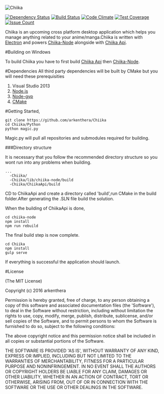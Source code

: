 ![Chiika](https://raw.githubusercontent.com/arkenthera/Chiika/master/resources/icon.png)

[![Dependency Status](https://david-dm.org/arkenthera/chiika.svg)](https://david-dm.org/arkenthera/chiika)
[![Build Status](https://travis-ci.org/arkenthera/Chiika.svg?branch=master)](https://travis-ci.org/arkenthera/Chiika)
[![Code Climate](https://codeclimate.com/github/arkenthera/Chiika/badges/gpa.svg)](https://codeclimate.com/github/arkenthera/Chiika)
[![Test Coverage](https://codeclimate.com/github/arkenthera/Chiika/badges/coverage.svg)](https://codeclimate.com/github/arkenthera/Chiika/coverage)
[![Issue Count](https://codeclimate.com/github/arkenthera/Chiika/badges/issue_count.svg)](https://codeclimate.com/github/arkenthera/Chiika)

Chiika is an upcoming cross platform desktop application which helps you manage anything related to your anime/manga.Chiika is written with [Electron](https://github.com/atom/electron) and powers [Chiika-Node](https://github.com/arkenthera/chiika-node) alongside with [Chiika Api](https://github.com/arkenthera/ChiikaApi).

#Building on Windows

To build Chiika you have to first build [Chiika Api](https://github.com/arkenthera/ChiikaApi) then [Chiika-Node](https://github.com/arkenthera/chiika-node).

#Dependencies
All third party dependencies will be built by CMake but you will need these prerequisities

1. Visual Studio 2013
2. [Node.js](https://nodejs.org/en/)
3. [Node-gyp](https://github.com/nodejs/node-gyp)
4. [CMake](https://cmake.org/)


#Getting Started,

```
git clone https://github.com/arkenthera/Chiika
cd Chiika/Python
python magic.py
```
Magic.py will pull all repositories and submodules required for building.

###Directory structure

It is necessary that you follow the recommended directory structure so you wont run into any problems when building.
```
...
  -Chiika/
  -Chiika/lib/chiika-node/build
  -Chiika/ChiikaApi/build
```

CD to ChiikaApi and create a directory called 'build',run CMake in the build folder.After generating the .SLN file build the solution.

When the building of ChiikaApi is done,

```
cd chiika-node
npm install
npm run rebuild
```

The final build step is now complete.

```
cd Chiika
npm install
gulp serve
```

If everything is successful the application should launch.


#License

(The MIT License)

Copyright (c) 2016 arkenthera

Permission is hereby granted, free of charge, to any person obtaining a copy of this software and associated documentation files (the 'Software'), to deal in the Software without restriction, including without limitation the rights to use, copy, modify, merge, publish, distribute, sublicense, and/or sell copies of the Software, and to permit persons to whom the Software is furnished to do so, subject to the following conditions:

The above copyright notice and this permission notice shall be included in all copies or substantial portions of the Software.

THE SOFTWARE IS PROVIDED 'AS IS', WITHOUT WARRANTY OF ANY KIND, EXPRESS OR IMPLIED, INCLUDING BUT NOT LIMITED TO THE WARRANTIES OF MERCHANTABILITY, FITNESS FOR A PARTICULAR PURPOSE AND NONINFRINGEMENT. IN NO EVENT SHALL THE AUTHORS OR COPYRIGHT HOLDERS BE LIABLE FOR ANY CLAIM, DAMAGES OR OTHER LIABILITY, WHETHER IN AN ACTION OF CONTRACT, TORT OR OTHERWISE, ARISING FROM, OUT OF OR IN CONNECTION WITH THE SOFTWARE OR THE USE OR OTHER DEALINGS IN THE SOFTWARE.
